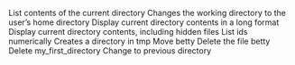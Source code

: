 List contents of the current directory
Changes the working directory to the user’s home directory
Display current directory contents in a long format
Display current directory contents, including hidden files
List ids numerically
Creates a directory in tmp
Move betty
Delete the file betty
Delete my_first_directory
Change to previous directory
